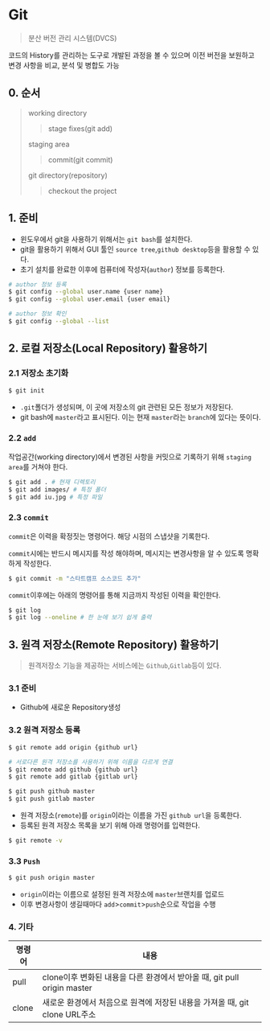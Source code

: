 # Git

> 분산 버전 관리 시스템(DVCS)

코드의 History를 관리하는 도구로 개발된 과정을 볼 수 있으며 이전 버전을 보원하고 변경 사항을 비교, 분석 및 병합도 가능

## 0. 순서

> working directory
>
> > stage fixes(git add)
>
> staging area
>
> > commit(git commit)
>
> git directory(repository)
>
> > checkout the project

## 1. 준비

* 윈도우에서 git을 사용하기 위해서는 `git bash`를 설치한다.
* git을 활용하기 위해서 GUI 툴인 `source tree`,`github desktop`등을 활용할 수 있다.
* 초기 설치를 완료한 이후에 컴퓨터에 작성자(`author`) 정보를 등록한다.

```bash
# author 정보 등록
$ git config --global user.name {user name}
$ git config --global user.email {user email}

# author 정보 확인
$ git config --global --list
```



## 2. 로컬 저장소(Local Repository) 활용하기

### 2.1 저장소 초기화

```bash
$ git init
```

* `.git`폴더가 생성되며, 이 곳에 저장소의 git 관련된 모든 정보가 저장된다.
* git bash에 `master`라고 표시된다. 이는 현재 `master`라는 `branch`에 있다는 뜻이다.

### 2.2 `add`

작업공간(working directory)에서 변경된 사항을 커밋으로 기록하기 위해 `staging area`를 거쳐야 한다.

```bash
$ git add . # 현재 디렉토리
$ git add images/ # 특정 폴더
$ git add iu.jpg # 특정 파일
```

### 2.3 `commit`

`commit`은 이력을 확정짓는 명령어다. 해당 시점의 스냅샷을 기록한다.

`commit`시에는 반드시 메시지를 작성 해야하며, 메시지는 변경사항을 알 수 있도록 명확하게 작성한다.

```bash
$ git commit -m "스타트캠프 소스코드 추가"
```

`commit`이후에는 아래의 명령어를 통해 지금까지 작성된 이력을 확인한다.

```bash
$ git log
$ git log --oneline # 한 눈에 보기 쉽게 출력
```



## 3. 원격 저장소(Remote Repository) 활용하기

> 원격저장소 기능을 제공하는 서비스에는 `Github`,`Gitlab`등이 있다.

### 3.1 준비

* Github에 새로운 Repository생성

### 3.2 원격 저장소 등록

```bash
$ git remote add origin {github url}

# 서로다른 원격 저장소를 사용하기 위해 이름을 다르게 연결
$ git remote add github {github url}
$ git remote add gitlab {gitlab url}

$ git push github master
$ git push gitlab master
```

* 원격 저장소(`remote`)를 `origin`이라는 이름을 가진 `github url`을 등록한다.
* 등록된 원격 저장소 목록을 보기 위해 아래 명령어를 입력한다.

```bash
$ git remote -v
```

### 3.3 `Push`

```bash
$ git push origin master
```

* `origin`이라는 이름으로 설정된 원격 저장소에 `master`브랜치를 업로드
* 이후 변경사항이 생길때마다 `add`>`commit`>`push`순으로 작업을 수행



### 4. 기타

| 명령어 | 내용                                                         |
| ------ | ------------------------------------------------------------ |
| pull   | clone이후 변화된 내용을 다른 환경에서 받아올 때, git pull origin master |
| clone  | 새로운 환경에서 처음으로 원격에 저장된 내용을 가져올 때, git clone URL주소 |

